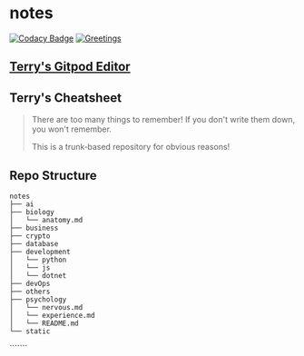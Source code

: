 # notes

[![Codacy Badge](https://app.codacy.com/project/badge/Grade/03049fab007a4e098dc046095b4f5928)](https://www.codacy.com/gh/retry51776/notes/dashboard?utm_source=github.com&amp;utm_medium=referral&amp;utm_content=retry51776/notes&amp;utm_campaign=Badge_Grade)
[![Greetings](https://github.com/retry51776/notes/actions/workflows/greetings.yml/badge.svg)](https://github.com/retry51776/notes/actions/workflows/greetings.yml)

## [Terry's Gitpod Editor](https://moccasin-llama-svcx7ihw.ws-us18.gitpod.io/)

## Terry's Cheatsheet

> There are too many things to remember! If you don't write them down, you won't remember.  
>
> This is a trunk‑based repository for obvious reasons!

## Repo Structure

```
notes
├── ai
├── biology
│   └── anatomy.md
├── business
├── crypto
├── database
├── development
│   └── python
│   └── js
│   └── dotnet
├── devOps
├── others
├── psychology
│   └── nervous.md
│   └── experience.md
│   └── README.md
└── static
```

```​​````
